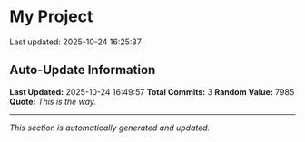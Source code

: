 # My Project


Last updated: 2025-10-24 16:25:37



## Auto-Update Information

**Last Updated:** 2025-10-24 16:49:57
**Total Commits:** 3
**Random Value:** 7985
**Quote:** _This is the way._

---
_This section is automatically generated and updated._